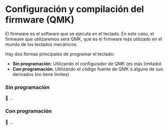 # Configuración y compilación del firmware (QMK)

El firmware es el software que se ejecuta en el teclado. En este caso, el firmware que utilizaremos será QMK, que es el firmware más utilizado en el mundo de los teclados mecánicos.

Hay dos formas principales de programar el teclado:
- **Sin programación**: Utilizando el configurador de QMK (es más limitado)
- **Con programación**: Utilizando el código fuente de QMK o alguno de sus derivados (no tiene límites)

### Sin programación

🚧 ...

### Con programación

🚧 ...